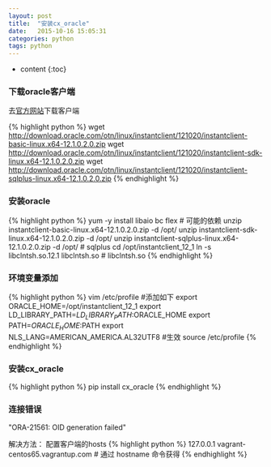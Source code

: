 ```yaml
---
layout: post
title:  "安装cx_oracle"
date:   2015-10-16 15:05:31
categories: python
tags: python
---
```


* content
{:toc}



### 下载oracle客户端

去[官方网站]下载客户端

{% highlight python %}
wget http://download.oracle.com/otn/linux/instantclient/121020/instantclient-basic-linux.x64-12.1.0.2.0.zip
wget http://download.oracle.com/otn/linux/instantclient/121020/instantclient-sdk-linux.x64-12.1.0.2.0.zip
wget http://download.oracle.com/otn/linux/instantclient/121020/instantclient-sqlplus-linux.x64-12.1.0.2.0.zip
{% endhighlight %}

### 安装oracle

{% highlight python %}
yum -y install libaio bc flex # 可能的依赖
unzip instantclient-basic-linux.x64-12.1.0.2.0.zip -d /opt/
unzip instantclient-sdk-linux.x64-12.1.0.2.0.zip -d /opt/
unzip instantclient-sqlplus-linux.x64-12.1.0.2.0.zip -d /opt/ # sqlplus
cd /opt/instantclient_12_1
ln -s libclntsh.so.12.1 libclntsh.so # libclntsh.so
{% endhighlight %}


### 环境变量添加
{% highlight python %}
vim /etc/profile
#添加如下
export ORACLE_HOME=/opt/instantclient_12_1
export LD_LIBRARY_PATH=$LD_LIBRARY_PATH:$ORACLE_HOME
export PATH=$ORACLE_HOME:$PATH
export NLS_LANG=AMERICAN_AMERICA.AL32UTF8
#生效
source /etc/profile
{% endhighlight %}

### 安装cx_oracle
{% highlight python %}
pip install cx_oracle
{% endhighlight %}

### 连接错误

"ORA-21561: OID generation failed"

解决方法：
配置客户端的hosts
{% highlight python %}
127.0.0.1 vagrant-centos65.vagrantup.com # 通过 hostname 命令获得
{% endhighlight %}

[官方网站]: http://www.oracle.com/technetwork/topics/linuxx86-64soft-092277.html